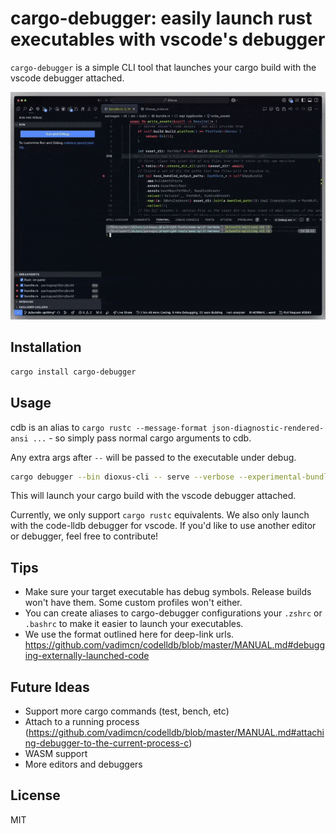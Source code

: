 # cargo-debugger: easily launch rust executables with vscode's debugger

`cargo-debugger` is a simple CLI tool that launches your cargo build with the vscode debugger attached.

![demo.gif](/assets/demo.gif)

## Installation

```sh
cargo install cargo-debugger
```

## Usage
cdb is an alias to `cargo rustc --message-format json-diagnostic-rendered-ansi ...` - so simply pass normal cargo arguments to cdb.

Any extra args after `--` will be passed to the executable under debug.

```sh
cargo debugger --bin dioxus-cli -- serve --verbose --experimental-bundle-split --trace --release
```

This will launch your cargo build with the vscode debugger attached.

Currently, we only support `cargo rustc` equivalents. We also only launch with the code-lldb debugger for vscode. If you'd like to use another editor or debugger, feel free to contribute!

## Tips

- Make sure your target executable has debug symbols. Release builds won't have them. Some custom profiles won't either.
- You can create aliases to cargo-debugger configurations your `.zshrc` or `.bashrc` to make it easier to launch your executables.
- We use the format outlined here for deep-link urls. https://github.com/vadimcn/codelldb/blob/master/MANUAL.md#debugging-externally-launched-code

## Future Ideas

- Support more cargo commands (test, bench, etc)
- Attach to a running process (https://github.com/vadimcn/codelldb/blob/master/MANUAL.md#attaching-debugger-to-the-current-process-c)
- WASM support
- More editors and debuggers

## License

MIT
